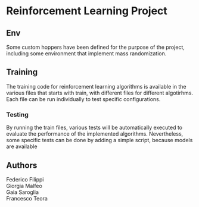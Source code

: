 # Reinforcement Learning Project
## Env
Some custom hoppers have been defined for the purpose of the project, including some environment that implement mass randomization.

## Training

The training code for reinforcement learning algorithms is available in the various files that starts with train, with different files for different algotirhms. Each file can be run individually to test specific configurations.

### Testing

By running the train files, various tests will be automatically executed to evaluate the performance of the implemented algorithms. Nevertheless, some specific tests can be done by adding a simple script, because models are available

## Authors
Federico Filippi  
Giorgia Malfeo  
Gaia Saroglia  
Francesco Teora
